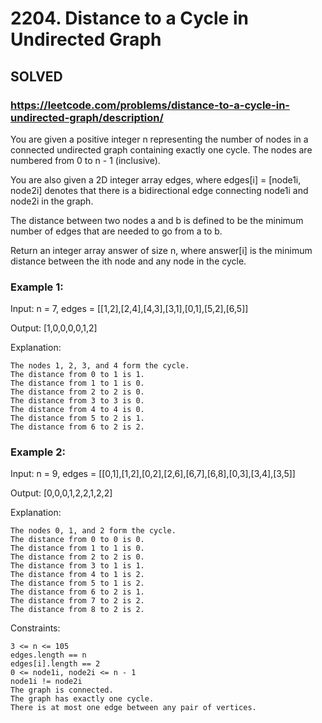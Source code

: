 # 2204. Distance to a Cycle in Undirected Graph

## SOLVED
### https://leetcode.com/problems/distance-to-a-cycle-in-undirected-graph/description/


You are given a positive integer n representing the number of nodes in a connected undirected graph containing exactly one cycle. The nodes are numbered from 0 to n - 1 (inclusive).

You are also given a 2D integer array edges, where edges[i] = [node1i, node2i] denotes that there is a bidirectional edge connecting node1i and node2i in the graph.

The distance between two nodes a and b is defined to be the minimum number of edges that are needed to go from a to b.

Return an integer array answer of size n, where answer[i] is the minimum distance between the ith node and any node in the cycle.



### Example 1:


Input: n = 7, edges = [[1,2],[2,4],[4,3],[3,1],[0,1],[5,2],[6,5]]

Output: [1,0,0,0,0,1,2]

Explanation:

    The nodes 1, 2, 3, and 4 form the cycle.
    The distance from 0 to 1 is 1.
    The distance from 1 to 1 is 0.
    The distance from 2 to 2 is 0.
    The distance from 3 to 3 is 0.
    The distance from 4 to 4 is 0.
    The distance from 5 to 2 is 1.
    The distance from 6 to 2 is 2.


### Example 2:


Input: n = 9, edges = [[0,1],[1,2],[0,2],[2,6],[6,7],[6,8],[0,3],[3,4],[3,5]]

Output: [0,0,0,1,2,2,1,2,2]

Explanation:

    The nodes 0, 1, and 2 form the cycle.
    The distance from 0 to 0 is 0.
    The distance from 1 to 1 is 0.
    The distance from 2 to 2 is 0.
    The distance from 3 to 1 is 1.
    The distance from 4 to 1 is 2.
    The distance from 5 to 1 is 2.
    The distance from 6 to 2 is 1.
    The distance from 7 to 2 is 2.
    The distance from 8 to 2 is 2.


Constraints:

    3 <= n <= 105
    edges.length == n
    edges[i].length == 2
    0 <= node1i, node2i <= n - 1
    node1i != node2i
    The graph is connected.
    The graph has exactly one cycle.
    There is at most one edge between any pair of vertices.